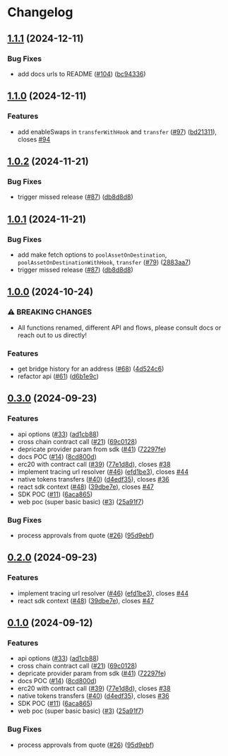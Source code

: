 # Changelog

## [1.1.1](https://github.com/ChainSafe/sprinter-ts/compare/sprinter-sdk-v1.1.0...sprinter-sdk-v1.1.1) (2024-12-11)


### Bug Fixes

* add docs urls to README ([#104](https://github.com/ChainSafe/sprinter-ts/issues/104)) ([bc94336](https://github.com/ChainSafe/sprinter-ts/commit/bc943369b89c860ef7a255da4102ef27f7dc57b4))

## [1.1.0](https://github.com/ChainSafe/sprinter-ts/compare/sprinter-sdk-v1.0.2...sprinter-sdk-v1.1.0) (2024-12-11)


### Features

* add enableSwaps in `transferWithHook` and `transfer` ([#97](https://github.com/ChainSafe/sprinter-ts/issues/97)) ([bd21311](https://github.com/ChainSafe/sprinter-ts/commit/bd213119b2eb8f41d574cbf2fd81d63296d08816)), closes [#94](https://github.com/ChainSafe/sprinter-ts/issues/94)

## [1.0.2](https://github.com/ChainSafe/sprinter-ts/compare/sprinter-sdk-v1.0.1...sprinter-sdk-v1.0.2) (2024-11-21)


### Bug Fixes

* trigger missed release ([#87](https://github.com/ChainSafe/sprinter-ts/issues/87)) ([db8d8d8](https://github.com/ChainSafe/sprinter-ts/commit/db8d8d8f09a2b4a47496a8cfa3ddc84c264f7066))

## [1.0.1](https://github.com/ChainSafe/sprinter-ts/compare/sprinter-sdk-v1.0.0...sprinter-sdk-v1.0.1) (2024-11-21)


### Bug Fixes

* add make fetch options to `poolAssetOnDestination`, `poolAssetOnDestinationWithHook`, `transfer` ([#79](https://github.com/ChainSafe/sprinter-ts/issues/79)) ([2883aa7](https://github.com/ChainSafe/sprinter-ts/commit/2883aa791cbb13989b807a19f3119265707db73b))
* trigger missed release ([#87](https://github.com/ChainSafe/sprinter-ts/issues/87)) ([db8d8d8](https://github.com/ChainSafe/sprinter-ts/commit/db8d8d8f09a2b4a47496a8cfa3ddc84c264f7066))

## [1.0.0](https://github.com/ChainSafe/sprinter-ts/compare/sprinter-sdk-v0.3.0...sprinter-sdk-v1.0.0) (2024-10-24)


### ⚠ BREAKING CHANGES

* All functions renamed, different API and flows, please consult docs or reach out to us directly!

### Features

* get bridge history for an address ([#68](https://github.com/ChainSafe/sprinter-ts/issues/68)) ([4d524c6](https://github.com/ChainSafe/sprinter-ts/commit/4d524c668393f33c7c200a81f75cab87a3114e9d))
* refactor api ([#61](https://github.com/ChainSafe/sprinter-ts/issues/61)) ([d6b1e9c](https://github.com/ChainSafe/sprinter-ts/commit/d6b1e9caa9c4bf91442b119c19e8b7904a3f9af9))

## [0.3.0](https://github.com/ChainSafe/sprinter-ts/compare/sprinter-sdk-v0.2.0...sprinter-sdk-v0.3.0) (2024-09-23)


### Features

* api options ([#33](https://github.com/ChainSafe/sprinter-ts/issues/33)) ([ad1cb88](https://github.com/ChainSafe/sprinter-ts/commit/ad1cb887717a4fb8b30761d1f59054dcaedaeb4a))
* cross chain contract call ([#21](https://github.com/ChainSafe/sprinter-ts/issues/21)) ([69c0128](https://github.com/ChainSafe/sprinter-ts/commit/69c0128862aa8013d349a615a45a360dd091585e))
* depricate provider param from sdk ([#41](https://github.com/ChainSafe/sprinter-ts/issues/41)) ([72297fe](https://github.com/ChainSafe/sprinter-ts/commit/72297feaff4b98ffcb8ee8f3005f786c5cd9ae72))
* docs POC ([#14](https://github.com/ChainSafe/sprinter-ts/issues/14)) ([8cd800d](https://github.com/ChainSafe/sprinter-ts/commit/8cd800d0729a2d03f7fca821f5f69ef6556b1ac1))
* erc20 with contract call ([#39](https://github.com/ChainSafe/sprinter-ts/issues/39)) ([77e1d8d](https://github.com/ChainSafe/sprinter-ts/commit/77e1d8dceaa4ffa14931c4cddc7897048af9e607)), closes [#38](https://github.com/ChainSafe/sprinter-ts/issues/38)
* implement tracing url resolver ([#46](https://github.com/ChainSafe/sprinter-ts/issues/46)) ([efd1be3](https://github.com/ChainSafe/sprinter-ts/commit/efd1be3aaa4b64d6cd99642834714129845e4a35)), closes [#44](https://github.com/ChainSafe/sprinter-ts/issues/44)
* native tokens transfers ([#40](https://github.com/ChainSafe/sprinter-ts/issues/40)) ([d4edf35](https://github.com/ChainSafe/sprinter-ts/commit/d4edf3599f74ccce3827fc9291d1c2bcfcc5eea6)), closes [#36](https://github.com/ChainSafe/sprinter-ts/issues/36)
* react sdk context ([#48](https://github.com/ChainSafe/sprinter-ts/issues/48)) ([39dbe7e](https://github.com/ChainSafe/sprinter-ts/commit/39dbe7e3cf2d1ec66f386b978a43c93208451f6e)), closes [#47](https://github.com/ChainSafe/sprinter-ts/issues/47)
* SDK POC ([#11](https://github.com/ChainSafe/sprinter-ts/issues/11)) ([6aca865](https://github.com/ChainSafe/sprinter-ts/commit/6aca865f062aa3d7e78d6b5ddbbc5c2e6e3f858c))
* web poc (super basic basic) ([#3](https://github.com/ChainSafe/sprinter-ts/issues/3)) ([25a91f7](https://github.com/ChainSafe/sprinter-ts/commit/25a91f7660a38e7f849f1903416005324a829605))


### Bug Fixes

* process approvals from quote ([#26](https://github.com/ChainSafe/sprinter-ts/issues/26)) ([95d9ebf](https://github.com/ChainSafe/sprinter-ts/commit/95d9ebf631a933035a01d7593e735d26a7c2cf08))

## [0.2.0](https://github.com/ChainSafe/sprinter-ts/compare/sprinter-sdk-v0.1.0...sprinter-sdk-v0.2.0) (2024-09-23)


### Features

* implement tracing url resolver ([#46](https://github.com/ChainSafe/sprinter-ts/issues/46)) ([efd1be3](https://github.com/ChainSafe/sprinter-ts/commit/efd1be3aaa4b64d6cd99642834714129845e4a35)), closes [#44](https://github.com/ChainSafe/sprinter-ts/issues/44)
* react sdk context ([#48](https://github.com/ChainSafe/sprinter-ts/issues/48)) ([39dbe7e](https://github.com/ChainSafe/sprinter-ts/commit/39dbe7e3cf2d1ec66f386b978a43c93208451f6e)), closes [#47](https://github.com/ChainSafe/sprinter-ts/issues/47)

## [0.1.0](https://github.com/ChainSafe/sprinter-ts/compare/sprinter-sdk-v0.0.1...sprinter-sdk-v0.1.0) (2024-09-12)


### Features

* api options ([#33](https://github.com/ChainSafe/sprinter-ts/issues/33)) ([ad1cb88](https://github.com/ChainSafe/sprinter-ts/commit/ad1cb887717a4fb8b30761d1f59054dcaedaeb4a))
* cross chain contract call ([#21](https://github.com/ChainSafe/sprinter-ts/issues/21)) ([69c0128](https://github.com/ChainSafe/sprinter-ts/commit/69c0128862aa8013d349a615a45a360dd091585e))
* depricate provider param from sdk ([#41](https://github.com/ChainSafe/sprinter-ts/issues/41)) ([72297fe](https://github.com/ChainSafe/sprinter-ts/commit/72297feaff4b98ffcb8ee8f3005f786c5cd9ae72))
* docs POC ([#14](https://github.com/ChainSafe/sprinter-ts/issues/14)) ([8cd800d](https://github.com/ChainSafe/sprinter-ts/commit/8cd800d0729a2d03f7fca821f5f69ef6556b1ac1))
* erc20 with contract call ([#39](https://github.com/ChainSafe/sprinter-ts/issues/39)) ([77e1d8d](https://github.com/ChainSafe/sprinter-ts/commit/77e1d8dceaa4ffa14931c4cddc7897048af9e607)), closes [#38](https://github.com/ChainSafe/sprinter-ts/issues/38)
* native tokens transfers ([#40](https://github.com/ChainSafe/sprinter-ts/issues/40)) ([d4edf35](https://github.com/ChainSafe/sprinter-ts/commit/d4edf3599f74ccce3827fc9291d1c2bcfcc5eea6)), closes [#36](https://github.com/ChainSafe/sprinter-ts/issues/36)
* SDK POC ([#11](https://github.com/ChainSafe/sprinter-ts/issues/11)) ([6aca865](https://github.com/ChainSafe/sprinter-ts/commit/6aca865f062aa3d7e78d6b5ddbbc5c2e6e3f858c))
* web poc (super basic basic) ([#3](https://github.com/ChainSafe/sprinter-ts/issues/3)) ([25a91f7](https://github.com/ChainSafe/sprinter-ts/commit/25a91f7660a38e7f849f1903416005324a829605))


### Bug Fixes

* process approvals from quote ([#26](https://github.com/ChainSafe/sprinter-ts/issues/26)) ([95d9ebf](https://github.com/ChainSafe/sprinter-ts/commit/95d9ebf631a933035a01d7593e735d26a7c2cf08))
